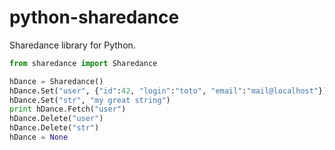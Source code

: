 python-sharedance
=================

Sharedance library for Python.

```python
from sharedance import Sharedance

hDance = Sharedance()
hDance.Set("user", {"id":42, "login":"toto", "email":"mail@localhost"})
hDance.Set("str", "my great string")
print hDance.Fetch("user")
hDance.Delete("user")
hDance.Delete("str")
hDance = None
```